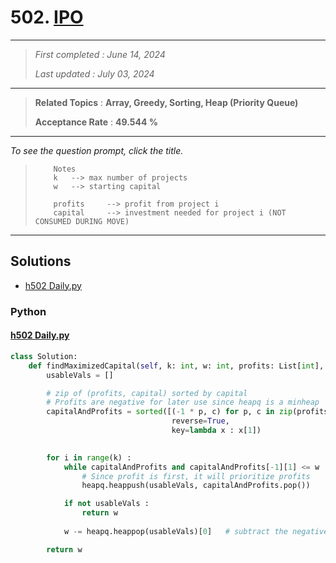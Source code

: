 # 502. [IPO](<https://leetcode.com/problems/ipo>)

------

> *First completed : June 14, 2024*
>
> *Last updated : July 03, 2024*


------

> **Related Topics** : **Array, Greedy, Sorting, Heap (Priority Queue)**
>
> **Acceptance Rate** : **49.544 %**


------

*To see the question prompt, click the title.*

> ``` 
>     Notes
>     k   --> max number of projects
>     w   --> starting capital
> 
>     profits     --> profit from project i
>     capital     --> investment needed for project i (NOT CONSUMED DURING MOVE)
> ```

------

## Solutions

- [h502 Daily.py](<../my-submissions/h502 Daily.py>)
### Python
#### [h502 Daily.py](<../my-submissions/h502 Daily.py>)
```Python
class Solution:
    def findMaximizedCapital(self, k: int, w: int, profits: List[int], capital: List[int]) -> int:
        usableVals = []

        # zip of (profits, capital) sorted by capital
        # Profits are negative for later use since heapq is a minheap
        capitalAndProfits = sorted([(-1 * p, c) for p, c in zip(profits, capital)], 
                                    reverse=True, 
                                    key=lambda x : x[1])
        

        for i in range(k) :
            while capitalAndProfits and capitalAndProfits[-1][1] <= w :
                # Since profit is first, it will prioritize profits
                heapq.heappush(usableVals, capitalAndProfits.pop())

            if not usableVals :
                return w
            
            w -= heapq.heappop(usableVals)[0]   # subtract the negative profit

        return w

```

